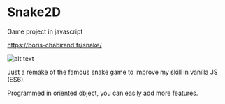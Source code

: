 # Snake2D
Game project in javascript

https://boris-chabirand.fr/snake/

![alt text](https://boris-chabirand.fr/snake/snake.png)

Just a remake of the famous snake game to improve my skill in vanilla JS (ES6).

Programmed in oriented object, you can easily add more features.

